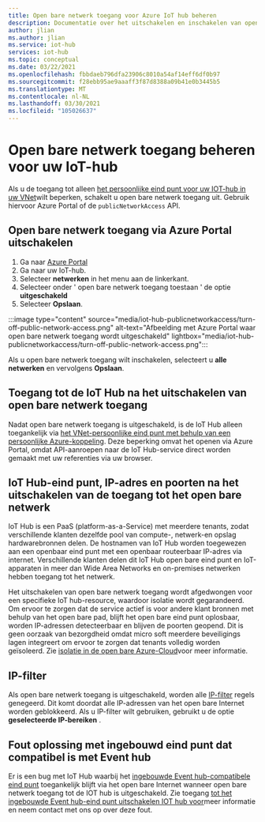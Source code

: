 ```yaml
---
title: Open bare netwerk toegang voor Azure IoT hub beheren
description: Documentatie over het uitschakelen en inschakelen van open bare netwerk toegang voor IoT hub
author: jlian
ms.author: jlian
ms.service: iot-hub
services: iot-hub
ms.topic: conceptual
ms.date: 03/22/2021
ms.openlocfilehash: fbbdaeb796dfa23906c8010a54af14eff6df0b97
ms.sourcegitcommit: f28ebb95ae9aaaff3f87d8388a09b41e0b3445b5
ms.translationtype: MT
ms.contentlocale: nl-NL
ms.lasthandoff: 03/30/2021
ms.locfileid: "105026637"
---
```

# <a name="managing-public-network-access-for-your-iot-hub"></a>Open bare netwerk toegang beheren voor uw IoT-hub

Als u de toegang tot alleen [het persoonlijke eind punt voor uw IOT-hub in uw VNet](virtual-network-support.md)wilt beperken, schakelt u open bare netwerk toegang uit. Gebruik hiervoor Azure Portal of de `publicNetworkAccess` API. 

## <a name="turn-off-public-network-access-using-azure-portal"></a>Open bare netwerk toegang via Azure Portal uitschakelen

1. Ga naar [Azure Portal](https://portal.azure.com)
2. Ga naar uw IoT-hub.
3. Selecteer **netwerken** in het menu aan de linkerkant.
4. Selecteer onder ' open bare netwerk toegang toestaan ' de optie **uitgeschakeld**
5. Selecteer **Opslaan**.

:::image type="content" source="media/iot-hub-publicnetworkaccess/turn-off-public-network-access.png" alt-text="Afbeelding met Azure Portal waar open bare netwerk toegang wordt uitgeschakeld" lightbox="media/iot-hub-publicnetworkaccess/turn-off-public-network-access.png":::

Als u open bare netwerk toegang wilt inschakelen, selecteert u **alle netwerken** en vervolgens **Opslaan**.

## <a name="accessing-the-iot-hub-after-disabling-public-network-access"></a>Toegang tot de IoT Hub na het uitschakelen van open bare netwerk toegang

Nadat open bare netwerk toegang is uitgeschakeld, is de IoT Hub alleen toegankelijk via [het VNet-persoonlijke eind punt met behulp van een persoonlijke Azure-koppeling](virtual-network-support.md). Deze beperking omvat het openen via Azure Portal, omdat API-aanroepen naar de IoT Hub-service direct worden gemaakt met uw referenties via uw browser.

## <a name="iot-hub-endpoint-ip-address-and-ports-after-disabling-public-network-access"></a>IoT Hub-eind punt, IP-adres en poorten na het uitschakelen van de toegang tot het open bare netwerk

IoT Hub is een PaaS (platform-as-a-Service) met meerdere tenants, zodat verschillende klanten dezelfde pool van compute-, netwerk-en opslag hardwarebronnen delen. De hostnamen van IoT Hub worden toegewezen aan een openbaar eind punt met een openbaar routeerbaar IP-adres via internet. Verschillende klanten delen dit IoT Hub open bare eind punt en IoT-apparaten in meer dan Wide Area Networks en on-premises netwerken hebben toegang tot het netwerk. 

Het uitschakelen van open bare netwerk toegang wordt afgedwongen voor een specifieke IoT hub-resource, waardoor isolatie wordt gegarandeerd. Om ervoor te zorgen dat de service actief is voor andere klant bronnen met behulp van het open bare pad, blijft het open bare eind punt oplosbaar, worden IP-adressen detecteerbaar en blijven de poorten geopend. Dit is geen oorzaak van bezorgdheid omdat micro soft meerdere beveiligings lagen integreert om ervoor te zorgen dat tenants volledig worden geïsoleerd. Zie [isolatie in de open bare Azure-Cloud](../security/fundamentals/isolation-choices.md#tenant-level-isolation)voor meer informatie.

## <a name="ip-filter"></a>IP-filter 

Als open bare netwerk toegang is uitgeschakeld, worden alle [IP-filter](iot-hub-ip-filtering.md) regels genegeerd. Dit komt doordat alle IP-adressen van het open bare Internet worden geblokkeerd. Als u IP-filter wilt gebruiken, gebruikt u de optie **geselecteerde IP-bereiken** .

## <a name="bug-fix-with-built-in-event-hub-compatible-endpoint"></a>Fout oplossing met ingebouwd eind punt dat compatibel is met Event hub

Er is een bug met IoT Hub waarbij het [ingebouwde Event hub-compatibele eind punt](iot-hub-devguide-messages-read-builtin.md) toegankelijk blijft via het open bare Internet wanneer open bare netwerk toegang tot de IOT hub is uitgeschakeld. Zie toegang [tot het ingebouwde Event hub-eind punt uitschakelen IOT hub voor](https://azure.microsoft.com/updates/iot-hub-public-network-access-bug-fix)meer informatie en neem contact met ons op over deze fout.
